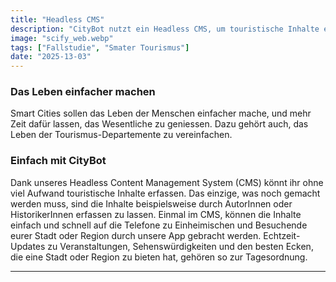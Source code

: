 ```yaml
---
title: "Headless CMS"
description: "CityBot nutzt ein Headless CMS, um touristische Inhalte effizient zu erfassen und auf mobilen Geräten bereitzustellen. So erhalten Einheimische und Gäste Echtzeitinformationen über Sehenswürdigkeiten und Veranstaltungen. - 5 min zu lesen"
image: "scify_web.webp"
tags: ["Fallstudie", "Smater Tourismus"]
date: "2025-13-03"
---
```


### Das Leben einfacher machen
Smart Cities sollen das Leben der Menschen einfacher mache, und mehr Zeit dafür lassen, das Wesentliche zu geniessen. Dazu gehört auch, das Leben der Tourismus-Departemente zu vereinfachen.

### Einfach mit CityBot
Dank unseres Headless Content Management System (CMS) könnt ihr ohne viel Aufwand touristische Inhalte erfassen. Das einzige, was noch gemacht werden muss, sind die Inhalte beispielsweise durch AutorInnen oder HistorikerInnen erfassen zu lassen. Einmal im CMS, können die Inhalte
einfach und schnell auf die Telefone zu Einheimischen und Besuchende eurer Stadt oder Region durch unsere App gebracht werden. Echtzeit-Updates zu Veranstaltungen, Sehenswürdigkeiten und den besten Ecken, die eine Stadt oder Region zu bieten hat, gehören so zur Tagesordnung.

---
